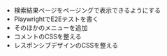 - 検索結果ページをページングで表示できるようにする
- PlaywrightでE2Eテストを書く
- そのほかのメニューを追加
- コメントのCSSを整える
- レスポンシブデザインのCSSを整える